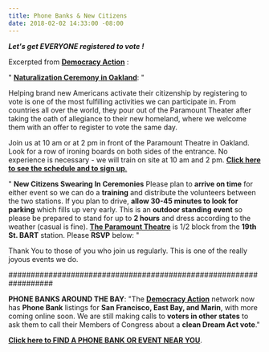 ```yaml
---
title: Phone Banks & New Citizens
date: 2018-02-02 14:33:00 -08:00
---
```


***Let's get EVERYONE registered to vote !***

Excerpted from [**Democracy Action**](https://demaction.us/) :

"  [**Naturalization Ceremony in Oakland**](https://oaklandnorth.net/2017/10/02/thousands-become-us-citizens-in-oakland-and-react-strongly-to-trumps-welcome-message/):   "

Helping brand new Americans activate their citizenship by registering to vote is one of the most fulfilling activities we can participate in. From countries all over the world, they pour out of the Paramount Theater after taking the oath of allegiance to their new homeland, where we welcome them with an offer to register to vote the same day.

Join us at 10 am or at 2 pm in front of the Paramount Theatre in Oakland. Look for a row of ironing boards on both sides of the entrance. No experience is necessary - we will train on site at 10 am and 2 pm.
[**Click here to see the schedule and to sign up**.](https://demaction.us/)

"  **New Citizens Swearing In Ceremonies**
Please plan to **arrive on time** for either event so we can do a **training** and distribute the volunteers between the two stations. If you plan to drive, **allow 30-45 minutes to look for parking** which fills up very early. This is an **outdoor standing event** so please be prepared to stand for up to **2 hours** and dress according to the weather (casual is fine).
[**The Paramount Theatre**](http://www.paramounttheatre.com/) is 1/2 block from the **19th St. BART** station. Please **RSVP** below:  "

Thank You to those of you who join us regularly. This is one of the really joyous events we do.

##################################################################

**PHONE BANKS AROUND THE BAY**:
"The [**Democracy Action**](https://demaction.us/) network now has **Phone Bank** listings for **San Francisco, East Bay, and Marin**, with more coming online soon. We are still making calls to **voters in other states** to ask them to call their Members of Congress about a **clean Dream Act vote**."

[**Click here to FIND A PHONE BANK OR EVENT NEAR YOU**](https://demaction.us/).